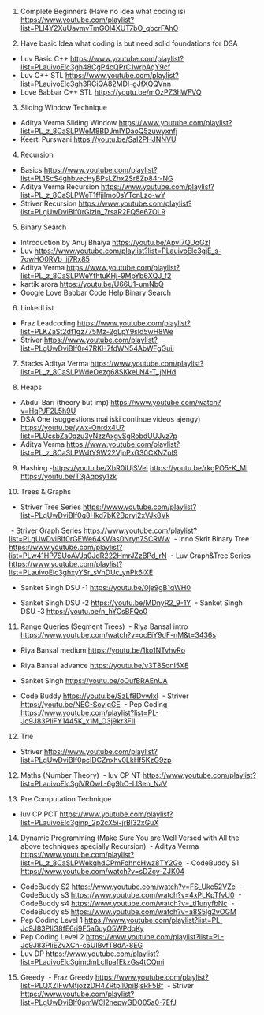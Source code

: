 1. Complete Beginners (Have no idea what coding is)
https://www.youtube.com/playlist?list=PLl4Y2XuUavmvTmGOl4XUT7bO_qbcrFAhO

2. Have basic Idea what coding is but need solid foundations for DSA
- Luv Basic C++ https://www.youtube.com/playlist?list=PLauivoElc3gh48CgP4cQPrC1wrpAqY9cf
- Luv C++ STL https://www.youtube.com/playlist?list=PLauivoElc3gh3RCiQA82MDI-gJfXQQVnn
- Love Babbar C++ STL https://youtu.be/mOzPZ3hWFVQ

3. Sliding Window Technique
- Aditya Verma Sliding Window https://www.youtube.com/playlist?list=PL_z_8CaSLPWeM8BDJmIYDaoQ5zuwyxnfj
- Keerti Purswani https://youtu.be/SaI2PHJNNVU

4. Recursion
- Basics https://www.youtube.com/playlist?list=PL1ScS4ghbvecHyBPsLZhx2Sr8Zp84r-NG
- Aditya Verma Recursion https://www.youtube.com/playlist?list=PL_z_8CaSLPWeT1ffjiImo0sYTcnLzo-wY
- Striver Recursion https://www.youtube.com/playlist?list=PLgUwDviBIf0rGlzIn_7rsaR2FQ5e6ZOL9

5. Binary Search
- Introduction by Anuj Bhaiya https://youtu.be/ApvI7QUqGzI
- Luv https://www.youtube.com/playlist?list=PLauivoElc3gjE_s-7owHO0RVb_jj7Rx85
- Aditya Verma  https://www.youtube.com/playlist?list=PL_z_8CaSLPWeYfhtuKHj-9MpYb6XQJ_f2
- kartik arora https://youtu.be/U66U1-umNbQ
- Google Love Babbar Code Help Binary Search

6. LinkedList
- Fraz Leadcoding https://www.youtube.com/playlist?list=PLKZaSt2df1gz775Mz-2gLpY9sld5wH8We
- Striver https://www.youtube.com/playlist?list=PLgUwDviBIf0r47RKH7fdWN54AbWFgGuii

7. Stacks
Aditya Verma https://www.youtube.com/playlist?list=PL_z_8CaSLPWdeOezg68SKkeLN4-T_jNHd

8. Heaps
- Abdul Bari (theory but imp) https://www.youtube.com/watch?v=HqPJF2L5h9U
- DSA One (suggestions mai iski continue videos ajengy) https://youtu.be/ywx-Onrdx4U?list=PLUcsbZa0qzu3yNzzAxgvSgRobdUUJvz7p
- Aditya Verma https://www.youtube.com/playlist?list=PL_z_8CaSLPWdtY9W22VjnPxG30CXNZpI9

9. Hashing
-https://youtu.be/XbR0iUjSVeI
https://youtu.be/rkgPO5-K_MI
https://youtu.be/T3jAqpsy1zk

10. Trees & Graphs
- Striver Tree Series https://www.youtube.com/playlist?list=PLgUwDviBIf0q8Hkd7bK2Bpryj2xVJk8Vk

 - Striver Graph Series https://www.youtube.com/playlist?list=PLgUwDviBIf0rGEWe64KWas0Nryn7SCRWw
 - Inno Skrit Binary Tree https://www.youtube.com/playlist?list=PLw41HP7SUoAVJq0JdR222HmrJZzBPd_rN
 - Luv Graph&Tree Series https://www.youtube.com/playlist?list=PLauivoElc3ghxyYSr_sVnDUc_ynPk6iXE

- Sanket Singh DSU -1 https://youtu.be/0je9gB1qWH0

- Sanket Singh DSU -2 https://youtu.be/MDnyR2_9-1Y
 - Sanket Singh DSU -3 https://youtu.be/n_hYCsBFQo0

11. Range Queries (Segment Trees)
 - Riya Bansal intro https://www.youtube.com/watch?v=ocEiY9dF-nM&t=3436s

- Riya Bansal medium https://youtu.be/1ko1NTvhvRo

- Riya Bansal advance https://youtu.be/v3T8SonI5XE
- Sanket Singh https://youtu.be/oOufBRAEnUA
- Code Buddy https://youtu.be/SzLf8DvwIxI
 - Striver https://youtu.be/NEG-SoyigGE
 - Pep Coding https://www.youtube.com/playlist?list=PL-Jc9J83PIiFY1445K_x1M_O3j9kr3FII

12. Trie
- Striver https://www.youtube.com/playlist?list=PLgUwDviBIf0pcIDCZnxhv0LkHf5KzG9zp

12. Maths (Number Theory)
 - luv CP NT https://www.youtube.com/playlist?list=PLauivoElc3giVROwL-6g9hO-LlSen_NaV

13. Pre Computation Technique
- luv CP PCT https://www.youtube.com/playlist?list=PLauivoElc3ginp_2p2cX5i-jrBI32xGuX
14. Dynamic Programming (Make Sure You are Well Versed with All the above techniques specially Recursion)
 - Aditya Verma https://www.youtube.com/playlist?list=PL_z_8CaSLPWekqhdCPmFohncHwz8TY2Go
 - CodeBuddy S1 https://www.youtube.com/watch?v=sDZcy-ZJK04
- CodeBuddy S2 https://www.youtube.com/watch?v=FS_Ukc52VZc
 - CodeBuddy s3 https://www.youtube.com/watch?v=4xPLKpTfvU0
 - CodeBuddy s4 https://www.youtube.com/watch?v=_tl1unyfbNc
 - CodeBuddy s5 https://www.youtube.com/watch?v=a8S5lg2vOGM
- Pep Coding Level 1 https://www.youtube.com/playlist?list=PL-Jc9J83PIiG8fE6rj9F5a6uyQ5WPdqKy
- Pep Coding Level 2 https://www.youtube.com/playlist?list=PL-Jc9J83PIiEZvXCn-c5UIBvfT8dA-8EG
- Luv DP https://www.youtube.com/playlist?list=PLauivoElc3gimdmLcIIpafEkzGs4tCQmi

15. Greedy
 - Fraz Greedy https://www.youtube.com/playlist?list=PLQXZIFwMtjozzDH4ZRtpIl0piBjsRF5Bf
 - Striver https://www.youtube.com/playlist?list=PLgUwDviBIf0pmWCl2nepwGDO05a0-7EfJ

